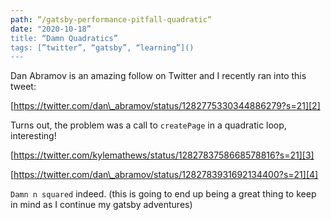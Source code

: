 ```yaml
---
path: “/gatsby-performance-pitfall-quadratic“
date: "2020-10-18”
title: “Damn Quadratics”
tags: [”twitter”, “gatsby”, “learning”]()
---
```


Dan Abramov is an amazing follow on Twitter and I recently ran into this tweet:  

[https://twitter.com/dan\_abramov/status/1282775330344886279?s=21][2]

Turns out, the problem was a  call to `createPage` in a quadratic loop, interesting!

[https://twitter.com/kylemathews/status/1282783758668578816?s=21][3]

[https://twitter.com/dan\_abramov/status/1282783931692134400?s=21][4]

`Damn n squared` indeed. (this is going to end up being a great thing to keep in mind as I continue my gatsby adventures)

[2]:	https://twitter.com/dan_abramov/status/1282775330344886279?s=21
[3]:	https://twitter.com/kylemathews/status/1282783758668578816?s=21
[4]:	https://twitter.com/dan_abramov/status/1282783931692134400?s=21